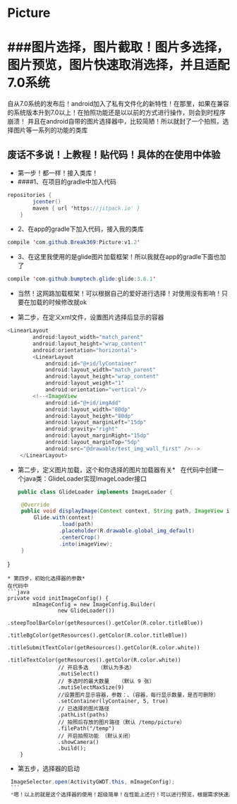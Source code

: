 # Picture
###图片选择，图片截取！图片多选择，图片预览，图片快速取消选择，并且适配7.0系统
==============================
自从7.0系统的发布后！android加入了私有文件化的新特性！在那里，如果在兼容的系统版本升到7.0以上！在拍照功能还是以以前的方式进行操作，则会到时程序崩溃！
并且在android自带的图片选择器中，比较简陋！所以就封了一个拍照，选择图片等一系列的功能的类库

废话不多说！上教程！贴代码！具体的在使用中体验
---------------------------
* 第一步！都一样！接入类库！
 *  ####1、在项目的gradle中加入代码
```java
repositories {
        jcenter()
        maven { url 'https://jitpack.io' }
    }
```
 *  2、在app的gradle下加入代码，接入我的类库
```java
compile 'com.github.Break369:Picture:v1.2'
```
 *  3、在这里我使用的是glide图片加载框架！所以我就在app的gradle下面也加了
```java
compile 'com.github.bumptech.glide:glide:3.6.1'
```
 *  当然！这网路加载框架！可以根据自己的爱好进行选择！对使用没有影响！只要在加载的时候修改就ok

* 第二步，在定义xml文件，设置图片选择后显示的容器
```java
<LinearLayout
        android:layout_width="match_parent"
        android:layout_height="wrap_content"
        android:orientation="horizontal">
        <LinearLayout
            android:id="@+id/lyContainer"
            android:layout_width="match_parent"
            android:layout_height="wrap_content"
            android:layout_weight="1"
            android:orientation="vertical"/>
        <!--<ImageView
            android:id="@+id/imgAdd"
            android:layout_width="80dp"
            android:layout_height="80dp"
            android:layout_marginLeft="15dp"
            android:gravity="right"
            android:layout_marginRight="15dp"
            android:layout_marginTop="5dp"
            android:src="@drawable/test_img_wall_first" />-->
    </LinearLayout>
 ```
* 第二步，定义图片加载，这个和你选择的图片加载器有关*
   在代码中创建一个java类：GlideLoader实现ImageLoader接口
   ```java
   public class GlideLoader implements ImageLoader {

	@Override
    public void displayImage(Context context, String path, ImageView imageView) {
        Glide.with(context)
                .load(path)
                .placeholder(R.drawable.global_img_default)
                .centerCrop()
                .into(imageView);
    }

}
```
* 第四步，初始化选择器的参数*
在代码中
```java
private void initImageConfig() {
        mImageConfig = new ImageConfig.Builder(
                new GlideLoader())
                .steepToolBarColor(getResources().getColor(R.color.titleBlue))
                .titleBgColor(getResources().getColor(R.color.titleBlue))
                .titleSubmitTextColor(getResources().getColor(R.color.white))
                .titleTextColor(getResources().getColor(R.color.white))
                // 开启多选   （默认为多选）
                .mutiSelect()
                // 多选时的最大数量   （默认 9 张）
                .mutiSelectMaxSize(9)
                //设置图片显示容器，参数：、（容器，每行显示数量，是否可删除）
                .setContainer(lyContainer, 5, true)
                // 已选择的图片路径
                .pathList(paths)
                // 拍照后存放的图片路径（默认 /temp/picture）
                .filePath("/temp")
                // 开启拍照功能 （默认关闭）
                .showCamera()
                .build();
    }
```
* 第五步，选择器的启动
 ```java
  ImageSelector.open(ActivityGWDT.this, mImageConfig);
  ```
  *嗯！以上的就是这个选择器的使用！超级简单！在性能上还行！可以进行预览，根据需求快速反选等等操作，详细浏览等等操作
   


